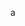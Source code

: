 <!-- META
{"title":"Head Firstデザインパターン 第2版","link":"https://www.oreilly.co.jp/books/9784873119762/","media":"book","tags":["designpattern","programming","coding","softwarearchitecture"],"short":{"en":"Much of design patterns","ja":"デザインパターンいっぱい"},"importance":5,"hasPage":true,"createdAt":1719553163.347,"updatedAt":1719553163.347}
META -->

a